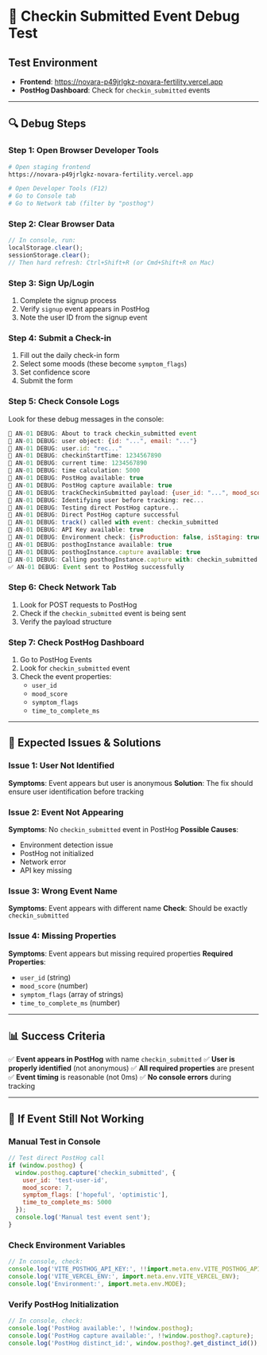 # 🎯 Checkin Submitted Event Debug Test

## **Test Environment**
- **Frontend**: https://novara-p49jrlgkz-novara-fertility.vercel.app
- **PostHog Dashboard**: Check for `checkin_submitted` events

---

## **🔍 Debug Steps**

### **Step 1: Open Browser Developer Tools**
```bash
# Open staging frontend
https://novara-p49jrlgkz-novara-fertility.vercel.app

# Open Developer Tools (F12)
# Go to Console tab
# Go to Network tab (filter by "posthog")
```

### **Step 2: Clear Browser Data**
```javascript
// In console, run:
localStorage.clear();
sessionStorage.clear();
// Then hard refresh: Ctrl+Shift+R (or Cmd+Shift+R on Mac)
```

### **Step 3: Sign Up/Login**
1. Complete the signup process
2. Verify `signup` event appears in PostHog
3. Note the user ID from the signup event

### **Step 4: Submit a Check-in**
1. Fill out the daily check-in form
2. Select some moods (these become `symptom_flags`)
3. Set confidence score
4. Submit the form

### **Step 5: Check Console Logs**
Look for these debug messages in the console:

```javascript
🎯 AN-01 DEBUG: About to track checkin_submitted event
🎯 AN-01 DEBUG: user object: {id: "...", email: "..."}
🎯 AN-01 DEBUG: user.id: "rec..."
🎯 AN-01 DEBUG: checkinStartTime: 1234567890
🎯 AN-01 DEBUG: current time: 1234567890
🎯 AN-01 DEBUG: time calculation: 5000
🎯 AN-01 DEBUG: PostHog available: true
🎯 AN-01 DEBUG: PostHog capture available: true
🎯 AN-01 DEBUG: trackCheckinSubmitted payload: {user_id: "...", mood_score: 7, symptom_flags: [...], time_to_complete_ms: 5000}
🎯 AN-01 DEBUG: Identifying user before tracking: rec...
🎯 AN-01 DEBUG: Testing direct PostHog capture...
🎯 AN-01 DEBUG: Direct PostHog capture successful
🎯 AN-01 DEBUG: track() called with event: checkin_submitted
🎯 AN-01 DEBUG: API Key available: true
🎯 AN-01 DEBUG: Environment check: {isProduction: false, isStaging: true, isPreview: false, isDevelopment: false}
🎯 AN-01 DEBUG: posthogInstance available: true
🎯 AN-01 DEBUG: posthogInstance.capture available: true
🎯 AN-01 DEBUG: Calling posthogInstance.capture with: checkin_submitted
✅ AN-01 DEBUG: Event sent to PostHog successfully
```

### **Step 6: Check Network Tab**
1. Look for POST requests to PostHog
2. Check if the `checkin_submitted` event is being sent
3. Verify the payload structure

### **Step 7: Check PostHog Dashboard**
1. Go to PostHog Events
2. Look for `checkin_submitted` event
3. Check the event properties:
   - `user_id`
   - `mood_score`
   - `symptom_flags`
   - `time_to_complete_ms`

---

## **🚨 Expected Issues & Solutions**

### **Issue 1: User Not Identified**
**Symptoms**: Event appears but user is anonymous
**Solution**: The fix should ensure user identification before tracking

### **Issue 2: Event Not Appearing**
**Symptoms**: No `checkin_submitted` event in PostHog
**Possible Causes**:
- Environment detection issue
- PostHog not initialized
- Network error
- API key missing

### **Issue 3: Wrong Event Name**
**Symptoms**: Event appears with different name
**Check**: Should be exactly `checkin_submitted`

### **Issue 4: Missing Properties**
**Symptoms**: Event appears but missing required properties
**Required Properties**:
- `user_id` (string)
- `mood_score` (number)
- `symptom_flags` (array of strings)
- `time_to_complete_ms` (number)

---

## **📊 Success Criteria**

✅ **Event appears in PostHog** with name `checkin_submitted`
✅ **User is properly identified** (not anonymous)
✅ **All required properties** are present
✅ **Event timing** is reasonable (not 0ms)
✅ **No console errors** during tracking

---

## **🔧 If Event Still Not Working**

### **Manual Test in Console**
```javascript
// Test direct PostHog call
if (window.posthog) {
  window.posthog.capture('checkin_submitted', {
    user_id: 'test-user-id',
    mood_score: 7,
    symptom_flags: ['hopeful', 'optimistic'],
    time_to_complete_ms: 5000
  });
  console.log('Manual test event sent');
}
```

### **Check Environment Variables**
```javascript
// In console, check:
console.log('VITE_POSTHOG_API_KEY:', !!import.meta.env.VITE_POSTHOG_API_KEY);
console.log('VITE_VERCEL_ENV:', import.meta.env.VITE_VERCEL_ENV);
console.log('Environment:', import.meta.env.MODE);
```

### **Verify PostHog Initialization**
```javascript
// In console, check:
console.log('PostHog available:', !!window.posthog);
console.log('PostHog capture available:', !!window.posthog?.capture);
console.log('PostHog distinct_id:', window.posthog?.get_distinct_id());
``` 